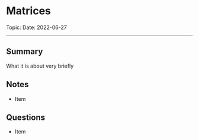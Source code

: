 
# Matrices
Topic: 
Date: 2022-06-27

---

## Summary
What it is about very briefly

## Notes
- Item

## Questions
- Item



